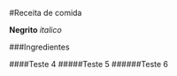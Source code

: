 #Receita de comida

**Negrito** _italico_

###Ingredientes

####Teste 4
#####Teste 5
######Teste 6

